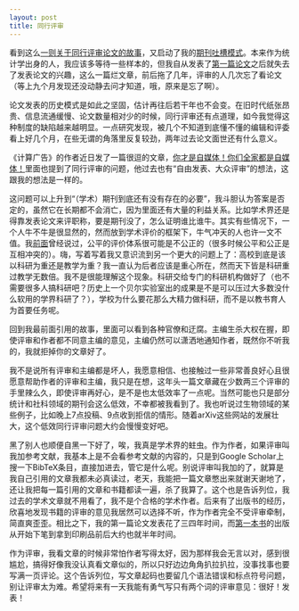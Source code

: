 ```yaml
---
layout: post
title: 同行评审
---
```


看到这么[一则关于同行评审论文的故事](https://familyinequality.wordpress.com/2015/10/05/our-broken-peer-review-system-in-one-saga/)，又启动了我的[期刊吐槽模式](/en/2012/03/a-really-fast-statistics-journal/)。本来作为统计学出身的人，我应该多等待一些样本的，但我自从发表了[第一篇论文](http://www.jstatsoft.org/v53/i01/)之后就失去了发表论文的兴趣，这么一篇烂文章，前后拖了几年，评审的人几次忘了看论文（等上九个月发现还没动静去问才知道，哦，原来是忘了啊）。

论文发表的历史模式是如此之坚固，估计再往后若干年也不会变。在旧时代纸张昂贵、信息流通缓慢、论文数量相对少的时候，同行评审还有点道理，如今我觉得这种制度的缺陷越来越明显。一点研究发现，被几个不知道到底懂不懂的编辑和评委看上好几个月，在些无谓的角落里反复较劲，两年过去论文面世还有什么意义。

《计算广告》的作者近日发了一篇很逗的文章，[你才是自媒体！你们全家都是自媒体！](http://weibo.com/p/1001603907025129104119)里面也提到了同行评审的问题，他过去也有“自由发表、大众评审”的想法，这跟我的想法是一样的。

这问题可以上升到“（学术）期刊到底还有没有存在的必要”，我斗胆认为答案是否定的，虽然它在长期都不会消亡，因为里面还有大量的利益关系。比如学术界还是得靠发表论文来评职称，要是期刊没了，怎么证明谁比谁牛。其实有些情况下，一个人牛不牛是很显然的，然而放到学术评价的框架下，牛气冲天的人也许一文不值。我[前面](/cn/2015/10/interview/)曾经说过，公平的评价体系很可能是不公正的（很多时候公平和公正是互相冲突的）。嗨，写着写着我又意识流到另一个更大的问题上了：高校到底是该以科研为重还是教学为重？我一直认为后者应该是重心所在，然而天下皆是科研重过教学无数倍。我不是很能理解这个现象。科研交给专门的科研机构做好了（也不需要很多人搞科研吧？历史上一个贝尔实验室出的成果是不是可以压过大多数没什么软用的学界科研了？），学校为什么要花那么大精力做科研，而不是以教书育人为首要任务呢。

回到我最前面引用的故事，里面可以看到各种官僚和迂腐。主编生杀大权在握，即使评审和作者都不同意主编的意见，主编仍然可以潇洒地通知作者，既然你不听我的，我就拒掉你的文章好了。

我不是说所有评审和主编都是坏人，我愿意相信、也接触过一些非常善良好心且很愿意帮助作者的评审和主编，我只是在想，这年头一篇文章藏在少数两三个评审的手里辣么久，即使评审再好心，是不是也太低效率了一点呢。当然可能也只是部分统计和社科领域的期刊会这么低效，不幸都被我看到了。我也听说过生物领域的某些例子，比如晚上7点投稿、9点收到拒信的情形。随着arXiv这些网站的发展壮大，这个低效同行评审问题大约会慢慢变好吧。

黑了别人也顺便自黑一下好了，唉，我真是学术界的蛀虫。作为作者，如果评审叫我加参考文献，我基本上是不会看参考文献的内容的，只是到Google Scholar上搜一下BibTeX条目，直接加进去，管它是什么呢。别说评审叫我加的了，就算是我自己引用的文章我都未必真读过，老天，我能把一篇文章憋出来就谢天谢地了，还让我把每一篇引用的文章和书籍都读一遍，杀了我算了。这个也是告诉列位，我过去的学术文章就不用看了，我不是个合格的学术作者。后来有了出版书的经历，欣喜地发现书籍的评审的意见我居然可以选择不听，作为作者完全不受评审牵制，简直爽歪歪。相比之下，我的第一篇论文发表花了三四年时间，而[第一本书](http://www.crcpress.com/product/isbn/9781482203530)的出版从开始下笔到拿到印刷品前后大约也就半年时间。

作为评审，我看文章的时候非常怕作者写得太好，因为那样我会无言以对，感到很尴尬，搞得好像我没认真看文章似的，所以只好边边角角扒拉扒拉，没事找事也要写满一页评论。这个告诉列位，写文章起码也要留几个语法错误和标点符号问题，别让评审太为难。希望将来有一天我能有勇气写只有两个词的评审意见：很好！发表！
